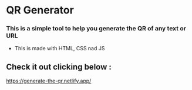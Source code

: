 # QR Generator

### This is a simple tool to help you generate the QR of any text or URL
- This is made with HTML, CSS nad JS

## Check it out clicking below : 
https://generate-the-qr.netlify.app/
